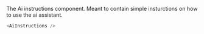 The Ai instructions component. Meant to contain simple insturctions on how to use the ai assistant.

```js
<AiInstructions />
```
